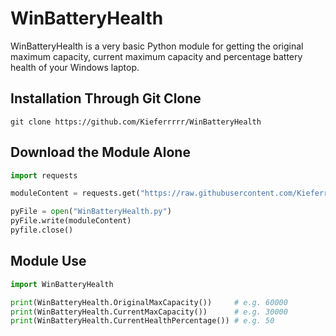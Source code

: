 # WinBatteryHealth
WinBatteryHealth is a very basic Python module for getting the original maximum capacity, current maximum capacity and 
percentage battery health of your Windows laptop.

## Installation Through Git Clone
```shell
git clone https://github.com/Kieferrrrr/WinBatteryHealth
```

## Download the Module Alone
```python
import requests

moduleContent = requests.get("https://raw.githubusercontent.com/Kieferrrrr/WinBatteryHealth/main/WinBatteryHealth.py")

pyFile = open("WinBatteryHealth.py")
pyFile.write(moduleContent)
pyfile.close()
```

## Module Use
```python
import WinBatteryHealth

print(WinBatteryHealth.OriginalMaxCapacity())     # e.g. 60000 
print(WinBatteryHealth.CurrentMaxCapacity())      # e.g. 30000
print(WinBatteryHealth.CurrentHealthPercentage()) # e.g. 50
```
